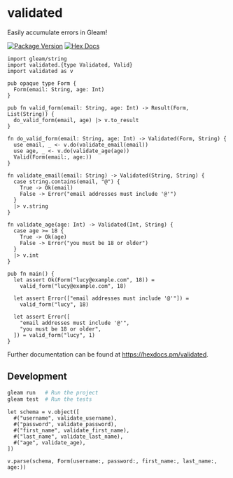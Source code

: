 # validated

Easily accumulate errors in Gleam!

[![Package Version](https://img.shields.io/hexpm/v/validated)](https://hex.pm/packages/validated)
[![Hex Docs](https://img.shields.io/badge/hex-docs-ffaff3)](https://hexdocs.pm/validated/)

```gleam
import gleam/string
import validated.{type Validated, Valid}
import validated as v

pub opaque type Form {
  Form(email: String, age: Int)
}

pub fn valid_form(email: String, age: Int) -> Result(Form, List(String)) {
  do_valid_form(email, age) |> v.to_result
}

fn do_valid_form(email: String, age: Int) -> Validated(Form, String) {
  use email, _ <- v.do(validate_email(email))
  use age, _ <- v.do(validate_age(age))
  Valid(Form(email:, age:))
}

fn validate_email(email: String) -> Validated(String, String) {
  case string.contains(email, "@") {
    True -> Ok(email)
    False -> Error("email addresses must include '@'")
  }
  |> v.string
}

fn validate_age(age: Int) -> Validated(Int, String) {
  case age >= 18 {
    True -> Ok(age)
    False -> Error("you must be 18 or older")
  }
  |> v.int
}

pub fn main() {
  let assert Ok(Form("lucy@example.com", 18)) =
    valid_form("lucy@example.com", 18)

  let assert Error(["email addresses must include '@'"]) =
    valid_form("lucy", 18)

  let assert Error([
    "email addresses must include '@'",
    "you must be 18 or older",
  ]) = valid_form("lucy", 1)
}
```

Further documentation can be found at <https://hexdocs.pm/validated>.

## Development

```sh
gleam run   # Run the project
gleam test  # Run the tests
```

```gleam
let schema = v.object([
  #("username", validate_username),
  #("password", validate_password),
  #("first_name", validate_first_name),
  #("last_name", validate_last_name),
  #("age", validate_age),
])

v.parse(schema, Form(username:, password:, first_name:, last_name:, age:))
```
